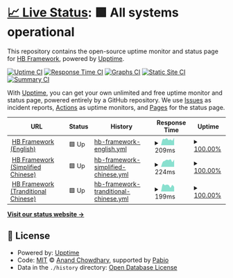 # [📈 Live Status](https://status.hbstack.dev): <!--live status--> **🟩 All systems operational**

This repository contains the open-source uptime monitor and status page for [HB Framework](https://hbstack.dev/), powered by [Upptime](https://github.com/upptime/upptime).

[![Uptime CI](https://github.com/hbstack/site-status/workflows/Uptime%20CI/badge.svg)](https://github.com/hbstack/site-status/actions?query=workflow%3A%22Uptime+CI%22)
[![Response Time CI](https://github.com/hbstack/site-status/workflows/Response%20Time%20CI/badge.svg)](https://github.com/hbstack/site-status/actions?query=workflow%3A%22Response+Time+CI%22)
[![Graphs CI](https://github.com/hbstack/site-status/workflows/Graphs%20CI/badge.svg)](https://github.com/hbstack/site-status/actions?query=workflow%3A%22Graphs+CI%22)
[![Static Site CI](https://github.com/hbstack/site-status/workflows/Static%20Site%20CI/badge.svg)](https://github.com/hbstack/site-status/actions?query=workflow%3A%22Static+Site+CI%22)
[![Summary CI](https://github.com/hbstack/site-status/workflows/Summary%20CI/badge.svg)](https://github.com/hbstack/site-status/actions?query=workflow%3A%22Summary+CI%22)

With [Upptime](https://upptime.js.org), you can get your own unlimited and free uptime monitor and status page, powered entirely by a GitHub repository. We use [Issues](https://github.com/hbstack/site-status/issues) as incident reports, [Actions](https://github.com/hbstack/site-status/actions) as uptime monitors, and [Pages](https://status.hbstack.dev) for the status page.

<!--start: status pages-->
<!-- This summary is generated by Upptime (https://github.com/upptime/upptime) -->
<!-- Do not edit this manually, your changes will be overwritten -->
<!-- prettier-ignore -->
| URL | Status | History | Response Time | Uptime |
| --- | ------ | ------- | ------------- | ------ |
| <img alt="" src="https://icons.duckduckgo.com/ip3/hbstack.dev.ico" height="13"> [HB Framework (English)](https://hbstack.dev/) | 🟩 Up | [hb-framework-english.yml](https://github.com/hbstack/site-status/commits/HEAD/history/hb-framework-english.yml) | <details><summary><img alt="Response time graph" src="./graphs/hb-framework-english/response-time-week.png" height="20"> 209ms</summary><br><a href="https://status.hbstack.dev/history/hb-framework-english"><img alt="Response time 245" src="https://img.shields.io/endpoint?url=https%3A%2F%2Fraw.githubusercontent.com%2Fhbstack%2Fsite-status%2FHEAD%2Fapi%2Fhb-framework-english%2Fresponse-time.json"></a><br><a href="https://status.hbstack.dev/history/hb-framework-english"><img alt="24-hour response time 240" src="https://img.shields.io/endpoint?url=https%3A%2F%2Fraw.githubusercontent.com%2Fhbstack%2Fsite-status%2FHEAD%2Fapi%2Fhb-framework-english%2Fresponse-time-day.json"></a><br><a href="https://status.hbstack.dev/history/hb-framework-english"><img alt="7-day response time 209" src="https://img.shields.io/endpoint?url=https%3A%2F%2Fraw.githubusercontent.com%2Fhbstack%2Fsite-status%2FHEAD%2Fapi%2Fhb-framework-english%2Fresponse-time-week.json"></a><br><a href="https://status.hbstack.dev/history/hb-framework-english"><img alt="30-day response time 215" src="https://img.shields.io/endpoint?url=https%3A%2F%2Fraw.githubusercontent.com%2Fhbstack%2Fsite-status%2FHEAD%2Fapi%2Fhb-framework-english%2Fresponse-time-month.json"></a><br><a href="https://status.hbstack.dev/history/hb-framework-english"><img alt="1-year response time 204" src="https://img.shields.io/endpoint?url=https%3A%2F%2Fraw.githubusercontent.com%2Fhbstack%2Fsite-status%2FHEAD%2Fapi%2Fhb-framework-english%2Fresponse-time-year.json"></a></details> | <details><summary><a href="https://status.hbstack.dev/history/hb-framework-english">100.00%</a></summary><a href="https://status.hbstack.dev/history/hb-framework-english"><img alt="All-time uptime 100.00%" src="https://img.shields.io/endpoint?url=https%3A%2F%2Fraw.githubusercontent.com%2Fhbstack%2Fsite-status%2FHEAD%2Fapi%2Fhb-framework-english%2Fuptime.json"></a><br><a href="https://status.hbstack.dev/history/hb-framework-english"><img alt="24-hour uptime 100.00%" src="https://img.shields.io/endpoint?url=https%3A%2F%2Fraw.githubusercontent.com%2Fhbstack%2Fsite-status%2FHEAD%2Fapi%2Fhb-framework-english%2Fuptime-day.json"></a><br><a href="https://status.hbstack.dev/history/hb-framework-english"><img alt="7-day uptime 100.00%" src="https://img.shields.io/endpoint?url=https%3A%2F%2Fraw.githubusercontent.com%2Fhbstack%2Fsite-status%2FHEAD%2Fapi%2Fhb-framework-english%2Fuptime-week.json"></a><br><a href="https://status.hbstack.dev/history/hb-framework-english"><img alt="30-day uptime 100.00%" src="https://img.shields.io/endpoint?url=https%3A%2F%2Fraw.githubusercontent.com%2Fhbstack%2Fsite-status%2FHEAD%2Fapi%2Fhb-framework-english%2Fuptime-month.json"></a><br><a href="https://status.hbstack.dev/history/hb-framework-english"><img alt="1-year uptime 100.00%" src="https://img.shields.io/endpoint?url=https%3A%2F%2Fraw.githubusercontent.com%2Fhbstack%2Fsite-status%2FHEAD%2Fapi%2Fhb-framework-english%2Fuptime-year.json"></a></details>
| <img alt="" src="https://icons.duckduckgo.com/ip3/zh-hans.hbstack.dev.ico" height="13"> [HB Framework (Simplified Chinese)](https://zh-hans.hbstack.dev/) | 🟩 Up | [hb-framework-simplified-chinese.yml](https://github.com/hbstack/site-status/commits/HEAD/history/hb-framework-simplified-chinese.yml) | <details><summary><img alt="Response time graph" src="./graphs/hb-framework-simplified-chinese/response-time-week.png" height="20"> 224ms</summary><br><a href="https://status.hbstack.dev/history/hb-framework-simplified-chinese"><img alt="Response time 188" src="https://img.shields.io/endpoint?url=https%3A%2F%2Fraw.githubusercontent.com%2Fhbstack%2Fsite-status%2FHEAD%2Fapi%2Fhb-framework-simplified-chinese%2Fresponse-time.json"></a><br><a href="https://status.hbstack.dev/history/hb-framework-simplified-chinese"><img alt="24-hour response time 216" src="https://img.shields.io/endpoint?url=https%3A%2F%2Fraw.githubusercontent.com%2Fhbstack%2Fsite-status%2FHEAD%2Fapi%2Fhb-framework-simplified-chinese%2Fresponse-time-day.json"></a><br><a href="https://status.hbstack.dev/history/hb-framework-simplified-chinese"><img alt="7-day response time 224" src="https://img.shields.io/endpoint?url=https%3A%2F%2Fraw.githubusercontent.com%2Fhbstack%2Fsite-status%2FHEAD%2Fapi%2Fhb-framework-simplified-chinese%2Fresponse-time-week.json"></a><br><a href="https://status.hbstack.dev/history/hb-framework-simplified-chinese"><img alt="30-day response time 218" src="https://img.shields.io/endpoint?url=https%3A%2F%2Fraw.githubusercontent.com%2Fhbstack%2Fsite-status%2FHEAD%2Fapi%2Fhb-framework-simplified-chinese%2Fresponse-time-month.json"></a><br><a href="https://status.hbstack.dev/history/hb-framework-simplified-chinese"><img alt="1-year response time 192" src="https://img.shields.io/endpoint?url=https%3A%2F%2Fraw.githubusercontent.com%2Fhbstack%2Fsite-status%2FHEAD%2Fapi%2Fhb-framework-simplified-chinese%2Fresponse-time-year.json"></a></details> | <details><summary><a href="https://status.hbstack.dev/history/hb-framework-simplified-chinese">100.00%</a></summary><a href="https://status.hbstack.dev/history/hb-framework-simplified-chinese"><img alt="All-time uptime 100.00%" src="https://img.shields.io/endpoint?url=https%3A%2F%2Fraw.githubusercontent.com%2Fhbstack%2Fsite-status%2FHEAD%2Fapi%2Fhb-framework-simplified-chinese%2Fuptime.json"></a><br><a href="https://status.hbstack.dev/history/hb-framework-simplified-chinese"><img alt="24-hour uptime 100.00%" src="https://img.shields.io/endpoint?url=https%3A%2F%2Fraw.githubusercontent.com%2Fhbstack%2Fsite-status%2FHEAD%2Fapi%2Fhb-framework-simplified-chinese%2Fuptime-day.json"></a><br><a href="https://status.hbstack.dev/history/hb-framework-simplified-chinese"><img alt="7-day uptime 100.00%" src="https://img.shields.io/endpoint?url=https%3A%2F%2Fraw.githubusercontent.com%2Fhbstack%2Fsite-status%2FHEAD%2Fapi%2Fhb-framework-simplified-chinese%2Fuptime-week.json"></a><br><a href="https://status.hbstack.dev/history/hb-framework-simplified-chinese"><img alt="30-day uptime 100.00%" src="https://img.shields.io/endpoint?url=https%3A%2F%2Fraw.githubusercontent.com%2Fhbstack%2Fsite-status%2FHEAD%2Fapi%2Fhb-framework-simplified-chinese%2Fuptime-month.json"></a><br><a href="https://status.hbstack.dev/history/hb-framework-simplified-chinese"><img alt="1-year uptime 100.00%" src="https://img.shields.io/endpoint?url=https%3A%2F%2Fraw.githubusercontent.com%2Fhbstack%2Fsite-status%2FHEAD%2Fapi%2Fhb-framework-simplified-chinese%2Fuptime-year.json"></a></details>
| <img alt="" src="https://icons.duckduckgo.com/ip3/zh-hant.hbstack.dev.ico" height="13"> [HB Framework (Tranditional Chinese)](https://zh-hant.hbstack.dev/) | 🟩 Up | [hb-framework-tranditional-chinese.yml](https://github.com/hbstack/site-status/commits/HEAD/history/hb-framework-tranditional-chinese.yml) | <details><summary><img alt="Response time graph" src="./graphs/hb-framework-tranditional-chinese/response-time-week.png" height="20"> 199ms</summary><br><a href="https://status.hbstack.dev/history/hb-framework-tranditional-chinese"><img alt="Response time 187" src="https://img.shields.io/endpoint?url=https%3A%2F%2Fraw.githubusercontent.com%2Fhbstack%2Fsite-status%2FHEAD%2Fapi%2Fhb-framework-tranditional-chinese%2Fresponse-time.json"></a><br><a href="https://status.hbstack.dev/history/hb-framework-tranditional-chinese"><img alt="24-hour response time 218" src="https://img.shields.io/endpoint?url=https%3A%2F%2Fraw.githubusercontent.com%2Fhbstack%2Fsite-status%2FHEAD%2Fapi%2Fhb-framework-tranditional-chinese%2Fresponse-time-day.json"></a><br><a href="https://status.hbstack.dev/history/hb-framework-tranditional-chinese"><img alt="7-day response time 199" src="https://img.shields.io/endpoint?url=https%3A%2F%2Fraw.githubusercontent.com%2Fhbstack%2Fsite-status%2FHEAD%2Fapi%2Fhb-framework-tranditional-chinese%2Fresponse-time-week.json"></a><br><a href="https://status.hbstack.dev/history/hb-framework-tranditional-chinese"><img alt="30-day response time 212" src="https://img.shields.io/endpoint?url=https%3A%2F%2Fraw.githubusercontent.com%2Fhbstack%2Fsite-status%2FHEAD%2Fapi%2Fhb-framework-tranditional-chinese%2Fresponse-time-month.json"></a><br><a href="https://status.hbstack.dev/history/hb-framework-tranditional-chinese"><img alt="1-year response time 190" src="https://img.shields.io/endpoint?url=https%3A%2F%2Fraw.githubusercontent.com%2Fhbstack%2Fsite-status%2FHEAD%2Fapi%2Fhb-framework-tranditional-chinese%2Fresponse-time-year.json"></a></details> | <details><summary><a href="https://status.hbstack.dev/history/hb-framework-tranditional-chinese">100.00%</a></summary><a href="https://status.hbstack.dev/history/hb-framework-tranditional-chinese"><img alt="All-time uptime 100.00%" src="https://img.shields.io/endpoint?url=https%3A%2F%2Fraw.githubusercontent.com%2Fhbstack%2Fsite-status%2FHEAD%2Fapi%2Fhb-framework-tranditional-chinese%2Fuptime.json"></a><br><a href="https://status.hbstack.dev/history/hb-framework-tranditional-chinese"><img alt="24-hour uptime 100.00%" src="https://img.shields.io/endpoint?url=https%3A%2F%2Fraw.githubusercontent.com%2Fhbstack%2Fsite-status%2FHEAD%2Fapi%2Fhb-framework-tranditional-chinese%2Fuptime-day.json"></a><br><a href="https://status.hbstack.dev/history/hb-framework-tranditional-chinese"><img alt="7-day uptime 100.00%" src="https://img.shields.io/endpoint?url=https%3A%2F%2Fraw.githubusercontent.com%2Fhbstack%2Fsite-status%2FHEAD%2Fapi%2Fhb-framework-tranditional-chinese%2Fuptime-week.json"></a><br><a href="https://status.hbstack.dev/history/hb-framework-tranditional-chinese"><img alt="30-day uptime 100.00%" src="https://img.shields.io/endpoint?url=https%3A%2F%2Fraw.githubusercontent.com%2Fhbstack%2Fsite-status%2FHEAD%2Fapi%2Fhb-framework-tranditional-chinese%2Fuptime-month.json"></a><br><a href="https://status.hbstack.dev/history/hb-framework-tranditional-chinese"><img alt="1-year uptime 100.00%" src="https://img.shields.io/endpoint?url=https%3A%2F%2Fraw.githubusercontent.com%2Fhbstack%2Fsite-status%2FHEAD%2Fapi%2Fhb-framework-tranditional-chinese%2Fuptime-year.json"></a></details>

<!--end: status pages-->

[**Visit our status website →**](https://status.hbstack.dev)

## 📄 License

- Powered by: [Upptime](https://github.com/upptime/upptime)
- Code: [MIT](./LICENSE) © [Anand Chowdhary](https://anandchowdhary.com), supported by [Pabio](https://pabio.com)
- Data in the `./history` directory: [Open Database License](https://opendatacommons.org/licenses/odbl/1-0/)

